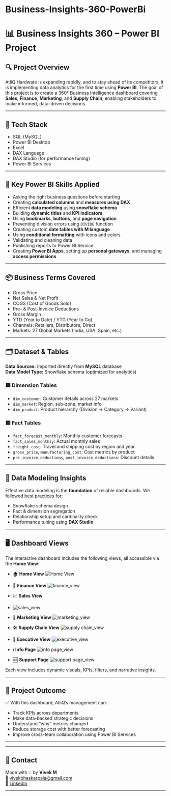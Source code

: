# Business-Insights-360-PowerBi
# 📊 Business Insights 360 – Power BI Project

## 🔍 Project Overview
AtliQ Hardware is expanding rapidly, and to stay ahead of its competitors, it is implementing data analytics for the first time using **Power BI**. The goal of this project is to create a 360° Business Intelligence dashboard covering **Sales**, **Finance**, **Marketing**, and **Supply Chain**, enabling stakeholders to make informed, data-driven decisions.

---

## 🧰 Tech Stack

- SQL (MySQL)
- Power BI Desktop
- Excel
- DAX Language
- DAX Studio (for performance tuning)
- Power BI Services

---

## 🚀 Key Power BI Skills Applied

- Asking the right business questions before starting
- Creating **calculated columns** and **measures using DAX**
- Efficient **data modeling** using **snowflake schema**
- Building **dynamic titles** and **KPI indicators**
- Using **bookmarks**, **buttons**, and **page navigation**
- Preventing division errors using `DIVIDE` function
- Creating custom **date tables with M language**
- Using **conditional formatting** with icons and colors
- Validating and cleaning data
- Publishing reports to Power BI Service
- Creating **Power BI Apps**, setting up **personal gateways**, and managing **access permissions**

---

## 📦 Business Terms Covered

- Gross Price
- Net Sales & Net Profit
- COGS (Cost of Goods Sold)
- Pre- & Post-Invoice Deductions
- Gross Margin
- YTD (Year to Date) / YTG (Year to Go)
- Channels: Retailers, Distributors, Direct
- Markets: 27 Global Markets (India, USA, Spain, etc.)

---

## 🗂️ Dataset & Tables

**Data Sources:** Imported directly from **MySQL** database  
**Data Model Type:** Snowflake schema (optimized for analytics)

### 🟦 Dimension Tables
- `dim_customer`: Customer details across 27 markets
- `dim_market`: Region, sub-zone, market info
- `dim_product`: Product hierarchy (Division → Category → Variant)

### 🟨 Fact Tables
- `fact_forecast_monthly`: Monthly customer forecasts
- `fact_sales_monthly`: Actual monthly sales
- `freight_cost`: Travel and shipping cost by region and year
- `gross_price`, `manufacturing_cost`: Cost metrics by product
- `pre_invoice_deductions`, `post_invoice_deductions`: Discount details

---

## 🧠 Data Modeling Insights

Effective data modeling is the **foundation** of reliable dashboards. We followed best practices for:
- Snowflake schema design
- Fact & dimension segregation
- Relationship setup and cardinality check
- Performance tuning using **DAX Studio**

---

## 🖥️ Dashboard Views

The interactive dashboard includes the following views, all accessible via the **Home View**:

- 🏠 **Home View**
 ![Home View](https://github.com/VIVEK-PALA/Business-Insights-360-PowerBi/blob/2655e46d375548525c3793b33e426793c7d7e1c5/bi%20360%20new_page-0001.jpg)

- 🧾 **Finance View**
   ![finance_view](https://github.com/VIVEK-PALA/Business-Insights-360-PowerBi/blob/2655e46d375548525c3793b33e426793c7d7e1c5/bi%20360%20new_page-0002.jpg)
- 📈 **Sales View**
- 
  ![sales_view](https://github.com/VIVEK-PALA/Business-Insights-360-PowerBi/blob/f138337654a5085a11688fe7af10166f73f468f6/bi%20360%20new_page-0003.jpg)
  
- 🎯 **Marketing View**
   ![marketing_view](https://github.com/VIVEK-PALA/Business-Insights-360-PowerBi/blob/2655e46d375548525c3793b33e426793c7d7e1c5/bi%20360%20new_page-0004.jpg)
  
- 🛠️ **Supply Chain View**
   ![supply chain_view](https://github.com/VIVEK-PALA/Business-Insights-360-PowerBi/blob/2655e46d375548525c3793b33e426793c7d7e1c5/bi%20360%20new_page-0005.jpg)
  
- 👑 **Executive View**
   ![executive_view](https://github.com/VIVEK-PALA/Business-Insights-360-PowerBi/blob/2655e46d375548525c3793b33e426793c7d7e1c5/bi%20360%20new_page-0006.jpg)
  
- ℹ️ **Info Page**
   ![info page_view](https://github.com/VIVEK-PALA/Business-Insights-360-PowerBi/blob/952c4f58360f0bb7687c17b886acd317d8e2ebc2/Untitled.png)
  
- 🆘 **Support Page**
 ![support page_view](https://github.com/VIVEK-PALA/Business-Insights-360-PowerBi/blob/952c4f58360f0bb7687c17b886acd317d8e2ebc2/support.jpg)

Each view includes dynamic visuals, KPIs, filters, and narrative insights.

---

## 🎯 Project Outcome

✅ With this dashboard, AtliQ’s management can:
- Track KPIs across departments
- Make data-backed strategic decisions
- Understand “why” metrics changed
- Reduce storage cost with better forecasting
- Improve cross-team collaboration using Power BI Services

---

---

## 📩 Contact

Made with 💡 by **Vivek M**  
📧 vivekbhaskarpala@gmail.com  
🔗 [LinkedIn](https://www.linkedin.com/in/vivekmvivu2109/)

---

